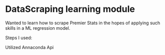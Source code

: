 # DataScraping learning module

Wanted to learn how to scrape Premier Stats in the hopes of applying such skills in a ML regression model. 

Steps I used:

Utilized Annaconda Api
